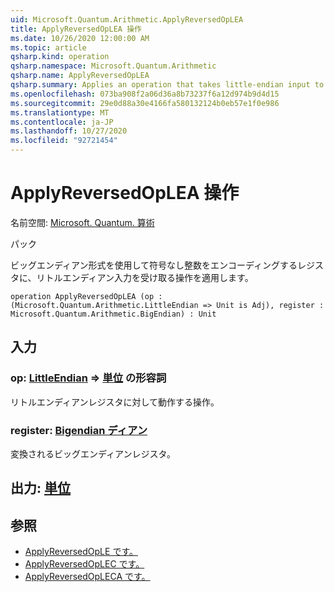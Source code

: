 ```yaml
---
uid: Microsoft.Quantum.Arithmetic.ApplyReversedOpLEA
title: ApplyReversedOpLEA 操作
ms.date: 10/26/2020 12:00:00 AM
ms.topic: article
qsharp.kind: operation
qsharp.namespace: Microsoft.Quantum.Arithmetic
qsharp.name: ApplyReversedOpLEA
qsharp.summary: Applies an operation that takes little-endian input to a register encoding an unsigned integer using big-endian format.
ms.openlocfilehash: 073ba908f2a06d36a8b73237f6a12d974b9d4d15
ms.sourcegitcommit: 29e0d88a30e4166fa580132124b0eb57e1f0e986
ms.translationtype: MT
ms.contentlocale: ja-JP
ms.lasthandoff: 10/27/2020
ms.locfileid: "92721454"
---
```

# <a name="applyreversedoplea-operation"></a>ApplyReversedOpLEA 操作

名前空間: [Microsoft. Quantum. 算術](xref:Microsoft.Quantum.Arithmetic)

パック [](https://nuget.org/packages/)


ビッグエンディアン形式を使用して符号なし整数をエンコーディングするレジスタに、リトルエンディアン入力を受け取る操作を適用します。

```qsharp
operation ApplyReversedOpLEA (op : (Microsoft.Quantum.Arithmetic.LittleEndian => Unit is Adj), register : Microsoft.Quantum.Arithmetic.BigEndian) : Unit
```


## <a name="input"></a>入力

### <a name="op--littleendian--unit-adj"></a>op: [LittleEndian](xref:Microsoft.Quantum.Arithmetic.LittleEndian) => [単位](xref:microsoft.quantum.lang-ref.unit) の形容詞

リトルエンディアンレジスタに対して動作する操作。


### <a name="register--bigendian"></a>register: [Bigendian ディアン](xref:Microsoft.Quantum.Arithmetic.BigEndian)

変換されるビッグエンディアンレジスタ。



## <a name="output--unit"></a>出力: [単位](xref:microsoft.quantum.lang-ref.unit)



## <a name="see-also"></a>参照

- [ApplyReversedOpLE です。](xref:Microsoft.Quantum.Arithmetic.ApplyReversedOpLE)
- [ApplyReversedOpLEC です。](xref:Microsoft.Quantum.Arithmetic.ApplyReversedOpLEC)
- [ApplyReversedOpLECA です。](xref:Microsoft.Quantum.Arithmetic.ApplyReversedOpLECA)